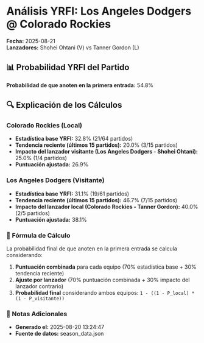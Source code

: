# Análisis YRFI: Los Angeles Dodgers @ Colorado Rockies

**Fecha:** 2025-08-21  
**Lanzadores:** Shohei Ohtani (V) vs Tanner Gordon (L)

## 📊 Probabilidad YRFI del Partido

**Probabilidad de que anoten en la primera entrada:** 54.8%

## 🔍 Explicación de los Cálculos

### Colorado Rockies (Local)
- **Estadística base YRFI:** 32.8% (21/64 partidos)
- **Tendencia reciente (últimos 15 partidos):** 20.0% (3/15 partidos)
- **Impacto del lanzador visitante (Los Angeles Dodgers - Shohei Ohtani):** 25.0% (1/4 partidos)
- **Puntuación ajustada:** 26.9%

### Los Angeles Dodgers (Visitante)
- **Estadística base YRFI:** 31.1% (19/61 partidos)
- **Tendencia reciente (últimos 15 partidos):** 46.7% (7/15 partidos)
- **Impacto del lanzador local (Colorado Rockies - Tanner Gordon):** 40.0% (2/5 partidos)
- **Puntuación ajustada:** 38.1%

### 📝 Fórmula de Cálculo

La probabilidad final de que anoten en la primera entrada se calcula considerando:
1. **Puntuación combinada** para cada equipo (70% estadística base + 30% tendencia reciente)
2. **Ajuste por lanzador** (70% puntuación combinada + 30% impacto del lanzador contrario)
3. **Probabilidad final** considerando ambos equipos: `1 - ((1 - P_local) * (1 - P_visitante))`

### 📌 Notas Adicionales

- **Generado el:** 2025-08-20 13:24:47
- **Fuente de datos:** season_data.json
